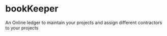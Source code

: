 # bookKeeper
An Online ledger to maintain your projects and assign different contractors to your projects
